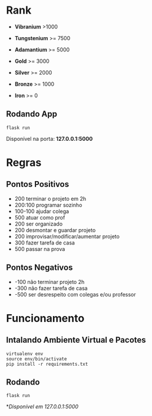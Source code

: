 # Rank

- **Vibranium** >1000 

- **Tungstenium** >= 7500

- **Adamantium** >= 5000

- **Gold** >= 3000

- **Silver** >= 2000

- **Bronze** >= 1000

- **Iron** >= 0



## Rodando App
```
flask run
```

Disponível na porta: **127.0.0.1:5000**

# Regras
## Pontos Positivos
- 200 terminar o projeto em 2h
- 200:100 programar sozinho
- 100-100 ajudar colega
- 500 atuar como prof
- 200 ser organizado
- 200 desmontar e guardar projeto
- 200 improvisar/modificar/aumentar projeto
- 300 fazer tarefa de casa
- 500 passar na prova

## Pontos Negativos
- -100 não terminar projeto 2h
- -300 não fazer tarefa de casa
- -500 ser desrespeito com colegas e/ou professor

# Funcionamento
## Intalando Ambiente Virtual e Pacotes

```
virtualenv env
source env/bin/activate
pip install -r requirements.txt
```
## Rodando
```
flask run
```
**Disponível em 127.0.0.1:5000*
